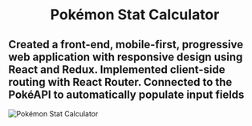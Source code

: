 <h1 align="center">Pokémon Stat Calculator</h1>

Created a front-end, mobile-first, progressive web application with responsive design using **React** and **Redux**. Implemented client-side routing with **React Router**. Connected to the PokéAPI to automatically populate input fields
---
![Pokémon Stat Calculator](https://github.com/d-mcneil/pokemon-calculator/assets/108340538/be682bb7-614d-447d-b601-e34f077b445d)
